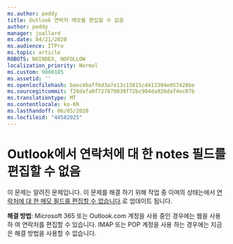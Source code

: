 ```yaml
---
ms.author: peddy
title: Outlook 연락처 메모를 편집할 수 없음
author: peddy
manager: joallard
ms.date: 04/21/2020
ms.audience: ITPro
ms.topic: article
ROBOTS: NOINDEX, NOFOLLOW
localization_priority: Normal
ms.custom: 9000185
ms.assetid: ''
ms.openlocfilehash: baec4baff6d3a7e13c15815cd413394e057428be
ms.sourcegitcommit: f28dafa0f727870038f72bc904da926daf4ec07b
ms.translationtype: MT
ms.contentlocale: ko-KR
ms.lasthandoff: 06/05/2020
ms.locfileid: "44582025"
---
```

# <a name="cant-edit-the-notes-field-for-a-contact-in-outlook"></a>Outlook에서 연락처에 대 한 notes 필드를 편집할 수 없음
이 문제는 알려진 문제입니다. 이 문제를 해결 하기 위해 작업 중 이며의 상태는에서 [연락처에 대 한 메모 필드를 편집할 수 없습니다](https://support.office.com/article/fb8394ce-04ce-48b5-bae4-be46f77f10fe).로 업데이트 됩니다.

**해결 방법**: Microsoft 365 또는 Outlook.com 계정을 사용 중인 경우에는 웹을 사용 하 여 연락처를 편집할 수 있습니다. IMAP 또는 POP 계정을 사용 하는 경우에는 지금은 해결 방법을 사용할 수 없습니다.